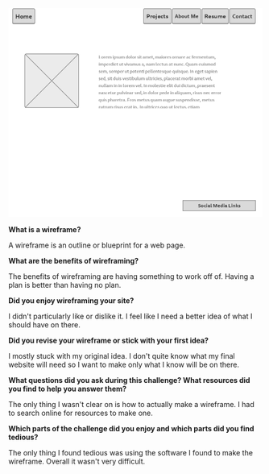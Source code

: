 ![wireframe-blog-index.png](imgs/wireframe-blog-index.png)

**What is a wireframe?**

A wireframe is an outline or blueprint for a web page.

**What are the benefits of wireframing?**

The benefits of wireframing are having something to work off of. Having a plan is better than having no plan.

**Did you enjoy wireframing your site?**

I didn't particularly like or dislike it. I feel like I need a better idea of what I should have on there.

**Did you revise your wireframe or stick with your first idea?**

I mostly stuck with my original idea. I don't quite know what my final website will need so I want to make only what I know will be on there.

**What questions did you ask during this challenge? What resources did you find to help you answer them?**

The only thing I wasn't clear on is how to actually make a wireframe. I had to search online for resources to make one.

**Which parts of the challenge did you enjoy and which parts did you find tedious?**

The only thing I found tedious was using the software I found to make the wireframe. Overall it wasn't very difficult.